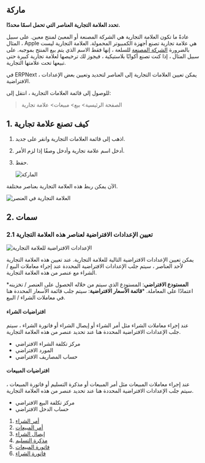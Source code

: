 ## ماركة

**تحدد العلامة التجارية العناصر التي تحمل اسمًا محددًا.**

عادةً ما تكون العلامة التجارية هي الشركة المصنعة أو المعبئ لمنتج معين. على سبيل المثال ، Apple هي علامة تجارية تصنع أجهزة الكمبيوتر المحمولة. العلامة التجارية ليست بالضرورة [الشركة المصنعة](https://docs.erpnext.com/docs/v13/user/manual/en/stock/manufacturer) للسلعة ، إنها فقط الاسم الذي يتم بيع المنتج بموجبه. على سبيل المثال ، إذا كنت تصنع أكوابًا بلاستيكية ، فيجوز لك ترخيصها لعلامة تجارية كبيرة حتى تبيعها تحت علامتها التجارية.

في ERPNext ، يمكن تعيين العلامات التجارية إلى العناصر لتحديد وتعيين بعض الإعدادات الافتراضية.

للوصول إلى قائمة العلامات التجارية ، انتقل إلى:

> الصفحة الرئيسية> بيع> مبيعات> علامة تجارية

## 1. كيف تصنع علامة تجارية

1. اذهب إلى قائمة العلامات التجارية وانقر على جديد.
2. أدخل اسم علامة تجارية وأدخل وصفًا إذا لزم الأمر.
3. حفظ.
    
    ![الماركة](https://docs.erpnext.com/files/brand.png)
    

الآن يمكن ربط هذه العلامة التجارية بعناصر مختلفة.

![العلامة التجارية في العنصر](https://docs.erpnext.com/files/brand-in-item.png)

## 2. سمات

### 2.1 تعيين الإعدادات الافتراضية لعناصر هذه العلامة التجارية

![الإعدادات الافتراضية للعلامة التجارية](https://docs.erpnext.com/files/brand-defaults.png)

يمكن تعيين الإعدادات الافتراضية التالية للعلامة التجارية. عند تعيين هذه العلامة التجارية لأحد العناصر ، سيتم جلب الإعدادات الافتراضية المحددة عند إجراء معاملات البيع / الشراء مع عنصر من هذه العلامة التجارية.

***المستودع الافتراضي**: المستودع الذي سيتم من خلاله الحصول على العنصر / تخزينه اعتمادًا على المعاملة.
***قائمة الأسعار الافتراضية**: سيتم جلب قائمة الأسعار المحددة هنا في معاملات الشراء / البيع.

#### افتراضيات الشراء

عند إجراء معاملات الشراء مثل أمر الشراء أو إيصال الشراء أو فاتورة الشراء ، سيتم جلب الإعدادات الافتراضية المحددة هنا عند تحديد عنصر من هذه العلامة التجارية.

* مركز تكلفة الشراء الافتراضي
* المورد الافتراضي
* حساب المصاريف الافتراضي

#### افتراضيات المبيعات

عند إجراء معاملات المبيعات مثل أمر المبيعات أو مذكرة التسليم أو فاتورة المبيعات ، سيتم جلب الإعدادات الافتراضية المحددة هنا عند تحديد عنصر من هذه العلامة التجارية.

* مركز تكلفة البيع الافتراضي
* حساب الدخل الافتراضي

1. [أمر الشراء](https://docs.erpnext.com/docs/v13/user/manual/en/buying/purchase-order)
2. [أمر المبيعات](https://docs.erpnext.com/docs/v13/user/manual/en/selling/sales-order)
3. [إيصال الشراء](https://docs.erpnext.com/docs/v13/user/manual/en/stock/purchase-receipt)
4. [مذكرة التسليم](https://docs.erpnext.com/docs/v13/user/manual/en/stock/delivery-note)
5. [فاتورة المبيعات](https://docs.erpnext.com/docs/v13/user/manual/en/accounts/sales-invoice)
6. [فاتورة الشراء](https://docs.erpnext.com/docs/v13/user/manual/en/accounts/purchase-invoice)